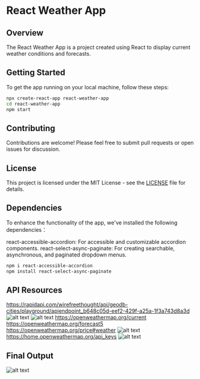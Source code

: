 # React Weather App

## Overview
The React Weather App is a project created using React to display current weather conditions and forecasts.

## Getting Started

To get the app running on your local machine, follow these steps:

```bash
npx create-react-app react-weather-app
cd react-weather-app
npm start  

```

## Contributing

Contributions are welcome! Please feel free to submit pull requests or open issues for discussion.

## License

This project is licensed under the MIT License - see the [LICENSE](LICENSE) file for details.

## Dependencies

To enhance the functionality of the app, we've installed the following dependencies：

react-accessible-accordion: For accessible and customizable accordion components.
react-select-async-paginate: For creating searchable, asynchronous, and paginated dropdown menus.

```bash
npm i react-accessible-accordion
npm install react-select-async-paginate   
```

## API Resources

https://rapidapi.com/wirefreethought/api/geodb-cities/playground/apiendpoint_b648c05d-eef2-429f-a25a-1f3a743d8a3d
![alt text](D:\coding\code\react\react-weather-app\image.png)
![alt text](D:\coding\code\react\react-weather-app\image-1.png)
https://openweathermap.org/current
https://openweathermap.org/forecast5
https://openweathermap.org/price#weather
![alt text](D:\coding\code\react\react-weather-app\image-2.png)
https://home.openweathermap.org/api_keys
![alt text](D:\coding\code\react\react-weather-app\image-3.png)

## Final Output
![alt text](D:\coding\code\react\react-weather-app\image-4.png)

